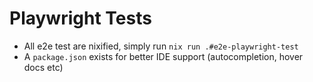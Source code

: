 # Playwright Tests

- All e2e test are nixified, simply run `nix run .#e2e-playwright-test`
- A `package.json` exists for better IDE support (autocompletion, hover docs etc)
